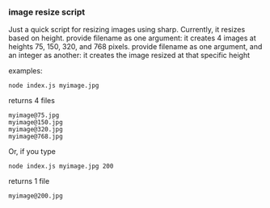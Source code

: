 ### image resize script

Just a quick script for resizing images using sharp.
Currently, it resizes based on height.
provide filename as one argument: it creates 4 images at heights 75, 150, 320, and 768 pixels.
provide filename as one argument, and an integer as another: it creates the image resized at that specific height

examples:
```
node index.js myimage.jpg
```
returns 4 files
```
myimage@75.jpg
myimage@150.jpg
myimage@320.jpg
myimage@768.jpg
```
Or, if you type 
```
node index.js myimage.jpg 200
```
returns 1 file
```
myimage@200.jpg
```